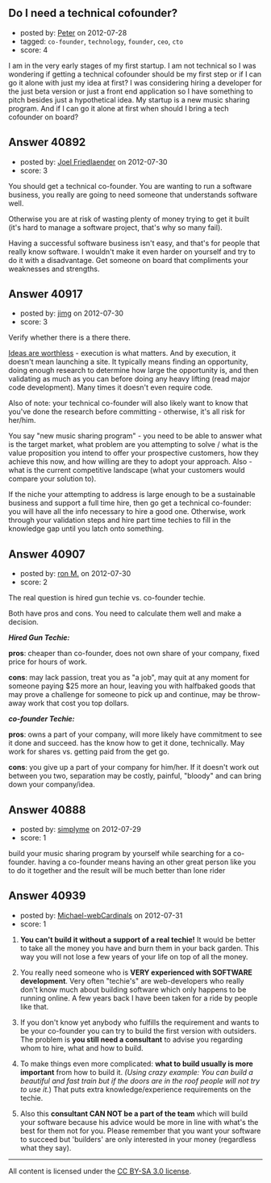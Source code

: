 ## Do I need a technical cofounder?

- posted by: [Peter](https://stackexchange.com/users/-1/18973-peter) on 2012-07-28
- tagged: `co-founder`, `technology`, `founder`, `ceo`, `cto`
- score: 4

I am in the very early stages of my first startup.  I am not technical so I was wondering if getting a technical cofounder should be my first step or if I can go it alone with just my idea at first? I was considering hiring a developer for the just beta version or just a front end application so I have something to pitch besides just a hypothetical idea. My startup is a new music sharing program. And if I can go it alone at first when should I bring a tech cofounder on board?


## Answer 40892

- posted by: [Joel Friedlaender](https://stackexchange.com/users/-1/5543-joel-friedlaender) on 2012-07-30
- score: 3

You should get a technical co-founder.  You are wanting to run a software business, you really are going to need someone that understands software well.  

Otherwise you are at risk of wasting plenty of money trying to get it built (it's hard to manage a software project, that's why so many fail).

Having a successful software business isn't easy, and that's for people that really know software.  I wouldn't make it even harder on yourself and try to do it with a disadvantage.  Get someone on board that compliments your weaknesses and strengths.


## Answer 40917

- posted by: [jimg](https://stackexchange.com/users/-1/2380-jimg) on 2012-07-30
- score: 3

<p>Verify whether there is a there there.</p>

<p><a href="http://www.inc.com/karl-and-bill/why-most-ideas-are-worthless.html" rel="nofollow">Ideas are worthless</a> - execution is what matters.  And by execution, it doesn't mean launching a site.  It typically means finding an opportunity, doing enough research to determine how large the opportunity is, and then validating as much as you can before doing any heavy lifting (read major code development). Many times it doesn't even require code.</p>

<p>Also of note: your technical co-founder will also likely want to know that you've done the research before committing - otherwise, it's all risk for her/him.  </p>

<p>You say "new music sharing program" - you need to be able to answer what is the target market, what problem are you attempting to solve / what is the value proposition you intend to offer your prospective customers, how they achieve this now, and how willing are they to adopt your approach.  Also - what is the current competitive landscape (what your customers would compare your solution to).  </p>

<p>If the niche your attempting to address is large enough to be a sustainable business and support a full time hire, then go get a technical co-founder: you will have all the info necessary to hire a good one.  Otherwise, work through your validation steps and hire part time techies to fill in the knowledge gap until you latch onto something. </p>



## Answer 40907

- posted by: [ron M.](https://stackexchange.com/users/-1/2122-ron-m) on 2012-07-30
- score: 2

The real question is hired gun techie vs. co-founder techie.

Both have pros and cons. You need to calculate them well and make a decision.

***Hired Gun Techie:***

**pros**: cheaper than co-founder, does not own share of your company, fixed price for hours of work.

**cons**: may lack passion, treat you as "a job", may quit at any moment for someone paying $25 more an hour, leaving you with halfbaked goods that may prove a challenge for someone to pick up and continue, may be throw-away work that cost you top dollars. 

***co-founder Techie:***

**pros**: owns a part of your company, will more likely have commitment to see it done and succeed. has the know how to get it done, technically. May work for shares vs. getting paid from the get go.

**cons**: you give up a part of your company for him/her. If it doesn't work out between you two, separation may be costly, painful, "bloody" and can bring down your company/idea.





## Answer 40888

- posted by: [simplyme](https://stackexchange.com/users/-1/11458-simplyme) on 2012-07-29
- score: 1

build your music sharing program by yourself while searching for a co-founder. having a co-founder means having an other great person like you to do it together and the result will be much better than lone rider


## Answer 40939

- posted by: [Michael-webCardinals](https://stackexchange.com/users/-1/18642-michael-webcardinals) on 2012-07-31
- score: 1

 1. **You can't build it without a support of a real techie!** It would be better to take all the money you have and burn them in your back garden. This way you will not lose a few years of your life on top of all the money.

 2. You really need someone who is **VERY experienced with SOFTWARE development**. Very often "techie's" are web-developers who really don't know much about building software which only happens to be running online. A few years back I have been taken for a ride by people like that.

 3. If you don't know yet anybody who fulfills the requirement and wants to be your co-founder you can try to build the first version with outsiders. The problem is **you still need a consultant** to advise you regarding whom to hire, what and how to build.

 4. To make things even more complicated: **what to build usually is more important** from how to build it. *(Using crazy example: You can build a beautiful and fast train but if the doors are in the roof people will not try to use it.*) That puts extra knowledge/experience requirements on the techie.

 5. Also this **consultant CAN NOT be a part of the team** which will build your software because his advice would be more in line with what's the best for them not for you. Please remember that you want your software to succeed but 'builders' are only interested in your money (regardless what they say).



---

All content is licensed under the [CC BY-SA 3.0 license](https://creativecommons.org/licenses/by-sa/3.0/).

